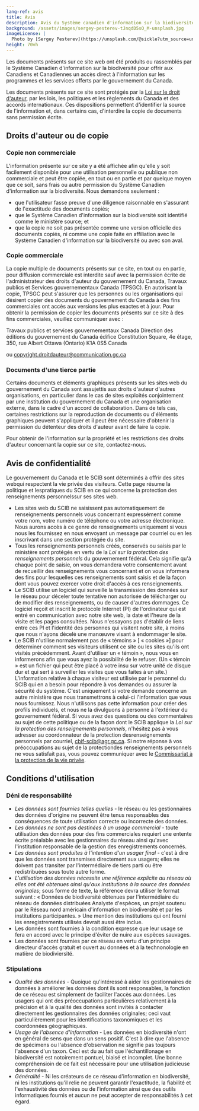 ```yaml
---
lang-ref: avis
title: Avis
description: Avis du Système canadien d'information sur la biodiversité (SCIB)
background: /assets/images/sergey-pesterev-tJnqdD5sO_M-unsplash.jpg
imageLicense: |
  Photo by [Sergey Pesterev](https://unsplash.com/@sickle?utm_source=unsplash&utm_medium=referral&utm_content=creditCopyText) on [Unsplash](https://unsplash.com/?utm_source=unsplash&utm_medium=referral&utm_content=creditCopyText)
height: 70vh
---
```


Les documents présents sur ce site web ont été produits ou rassemblés par le Système Canadien d'information sur la biodiversité pour offrir aux Canadiens et Canadiennes un accès direct à l'information sur les programmes et les services offerts par le gouvernement du Canada.

Les documents présents sur ce site sont protégés par la [Loi sur le droit d'auteur](http://laws-lois.justice.gc.ca/fra/lois/C-42/index.html), par les lois, les politiques et les règlements du Canada et des accords internationaux. Ces dispositions permettent d'identifier la source de l'information et, dans certains cas, d'interdire la copie de documents sans permission écrite.

## Droits d'auteur ou de copie
### Copie non commerciale
L'information présente sur ce site y a été affichée afin qu'elle y soit facilement disponible pour une utilisation personnelle ou publique non commerciale et peut être copiée, en tout ou en partie et par quelque moyen que ce soit, sans frais ou autre permission du Système Canadien d'information sur la biodiversité. Nous demandons seulement :

- que l'utilisateur fasse preuve d'une diligence raisonnable en s'assurant de l'exactitude des documents copiés;
- que le Système Canadien d'information sur la biodiversité soit identifié comme le ministère source; et
- que la copie ne soit pas présentée comme une version officielle des documents copiés, ni comme une copie faite en affiliation avec le Système Canadien d'information sur la biodiversité ou avec son aval.

### Copie commerciale
La copie multiple de documents présents sur ce site, en tout ou en partie, pour diffusion commerciale est interdite sauf avec la permission écrite de l'administrateur des droits d'auteur du gouvernement du Canada, Travaux publics et Services gouvernementaux Canada (TPSGC). En autorisant la copie, TPSGC peut s'assurer que les personnes ou les organisations qui désirent copier des documents du gouvernement du Canada à des fins commerciales ont accès aux versions les plus exactes et à jour. Pour obtenir la permission de copier les documents présents sur ce site à des fins commerciales, veuillez communiquer avec :

Travaux publics et services gouvernementaux Canada
Direction des éditions du gouvernement du Canada
édifice Constitution Square, 4e étage, 350, rue Albert
Ottawa (Ontario) K1A 0S5
Canada

ou [copyright.droitdauteur@communication.gc.ca](mailto:copyright.droitdauteur@communication.gc.ca)

### Documents d'une tierce partie
Certains documents et éléments graphiques présents sur les sites web du gouvernement du Canada sont assujettis aux droits d'auteur d'autres organisations, en particulier dans le cas de sites exploités conjointement par une institution du gouvernement du Canada et une organisation externe, dans le cadre d'un accord de collaboration. Dans de tels cas, certaines restrictions sur la reproduction de documents ou d'éléments graphiques peuvent s'appliquer et il peut être nécessaire d'obtenir la permission du détenteur des droits d'auteur avant de faire la copie.

Pour obtenir de l'information sur la propriété et les restrictions des droits d'auteur concernant la copie sur ce site, contactez-nous.

## Avis de confidentialité
Le gouvernement du Canada et le SCIB sont déterminés à offrir des sites webqui respectent la vie privée des visiteurs. Cette page résume la politique et lespratiques du SCIB en ce qui concerne la protection des renseignements personnelssur ses sites web.

- Les sites web du SCIB ne saisissent pas automatiquement de renseignements personnels vous concernant expressément comme votre nom, votre numéro de téléphone ou votre adresse électronique. Nous aurons accès à ce genre de renseignements uniquement si vous nous les fournissez en nous envoyant un message par courriel ou en les inscrivant dans une section protégée du site.
- Tous les renseignements personnels créés, conservés ou saisis par le ministère sont protégés en vertu de la _Loi sur la protection des renseignements personnels_ du gouvernement fédéral. Cela signifie qu'à chaque point de saisie, on vous demandera votre consentement avant de recueillir des renseignements vous concernant et on vous informera des fins pour lesquelles ces renseignements sont saisis et de la façon dont vous pouvez exercer votre droit d'accès à ces renseignements.
- Le SCIB utilise un logiciel qui surveille la transmission des données sur le réseau pour déceler toute tentative non autorisée de télécharger ou de modifier des renseignements, ou de causer d'autres dommages. Ce logiciel reçoit et inscrit le protocole Internet (PI) de l'ordinateur qui est entré en communication avec notre site web, la date et l'heure de la visite et les pages consultées. Nous n'essayons pas d'établir de liens entre ces PI et l'identité des personnes qui visitent notre site, à moins que nous n'ayons décelé une manœuvre visant à endommager le site.
- Le SCIB n'utilise normalement pas de « témoins » [ « cookies »] pour déterminer comment ses visiteurs utilisent ce site ou les sites qu'ils ont visités précédemment. Avant d'utiliser un « témoin », nous vous en informerons afin que vous ayez la possibilité de le refuser. (Un « témoin » est un fichier qui peut être placé à votre insu sur votre unité de disque dur et qui sert à surveiller les visites que vous faites à un site.)
L'information relative à chaque visiteur est utilisée par le personnel du SCIB qui en a besoin pour répondre à vos demandes ou assurer la sécurité du système. C'est uniquement si votre demande concerne un autre ministère que nous transmettrons à celui-ci l'information que vous nous fournissez. Nous n'utilisons pas cette information pour créer des profils individuels, et nous ne la divulguons à personne à l'extérieur du gouvernement fédéral.
Si vous avez des questions ou des commentaires au sujet de cette politique ou de la façon dont le SCIB applique la _Loi sur la protection des renseignements personnels_, n'hésitez pas à vous adresser au coordonnateur de la protection desrenseignements personnels par courriel, [cbif-scib@agr.gc.ca](mailto:cbif-scib@agr.gc.ca). Si notre réponse à vos préoccupations au sujet de la protectiondes renseignements personnels ne vous satisfait pas, vous pouvez communiquer avec le [Commissariat à la protection de la vie privée](http://www.privcom.gc.ca/index_f.asp).

## Conditions d'utilisation
### Déni de responsabilité
- _Les données sont fournies telles quelles_ - le réseau ou les gestionnaires des données d'origine ne peuvent être tenus responsables des conséquences de toute utilisation correcte ou incorrecte des données.
- _Les données ne sont pas destinées à un usage commercial_ - toute utilisation des données pour des fins commerciales requiert une entente écrite préalable avec les gestionnaires du réseau ainsi qu'avec l'institution responsable de la gestion des enregistrements concernés.
- _Les données sont produites à l'intention d'un usager final_ - c'est à dire que les données sont transmises directement aux usagers; elles ne doivent pas transiter par l'intermédiaire de tiers parti ou être redistribuées sous toute autre forme.
- _L'utilisation des données nécessite une référence explicite au réseau où elles ont été obtenues ainsi qu'aux institutions à la source des données originales_; sous forme de texte, la référence devra utiliser le format suivant : « Données de biodiversité obtenues par l'intermédiaire du réseau de données distribuées Analyste d'espèces, un projet soutenu par le Réseau nord américain d'information en biodiversité et par les institutions participantes. » Une mention des institutions qui ont fourni les enregistrements utilisés devrait aussi être inclue.
- Les données sont fournies à la condition expresse que leur usage se fera en accord avec le principe d'éviter de nuire aux espèces sauvages.
- Les données sont fournies par ce réseau en vertu d'un principe directeur d'accès gratuit et ouvert au données et à la technonologie en matière de biodiviersité.

### Stipulations
- _Qualité des données_ - Quoique qu'intéressé à aider les gestionnaires de données à améliorer les données dont ils sont responsables, la fonction de ce réseau est simplement de faciliter l'accès aux données. Les usagers qui ont des préoccupations particulières relativement à la précision et à la qualité des données sont invités à contacter directement les gestionnaires des données originales; ceci vaut particulièrement pour les identifications taxonomiques et les coordonnées géographiques.
- _Usage de l'absence d'information_ - Les données en biodiversité n'ont en général de sens que dans un sens positif. C'est à dire que l'absence de spécimens ou l'absence d'observation ne signifie pas toujours l'absence d'un taxon. Ceci est du au fait que l'échantillonage en biodiversité est notoirement pontuel, biaisé et incomplet. Une bonne compréhensioin de ce fait est nécessaire pour une utilisation judicieuse des données.
- _Généralité_ - Ni les créateurs de ce réseau d'information en biodiversité, ni les institutions qu'il relie ne peuvent garantir l'exactitude, la fiabilité et l'exhaustivité des données ou de l'information ainsi que des outils informatiques fournis et aucun ne peut accepter de responsabilités à cet égard.
